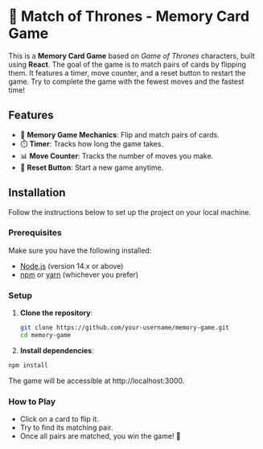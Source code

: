 # 🎴 Match of Thrones - Memory Card Game

This is a **Memory Card Game** based on _Game of Thrones_ characters, built using **React**. The goal of the game is to match pairs of cards by flipping them. It features a timer, move counter, and a reset button to restart the game. Try to complete the game with the fewest moves and the fastest time!

## Features

- 🧠 **Memory Game Mechanics**: Flip and match pairs of cards.
- ⏱️ **Timer**: Tracks how long the game takes.
- 📊 **Move Counter**: Tracks the number of moves you make.
- 🔄 **Reset Button**: Start a new game anytime.

## Installation

Follow the instructions below to set up the project on your local machine.

### Prerequisites

Make sure you have the following installed:

- [Node.js](https://nodejs.org/) (version 14.x or above)
- [npm](https://www.npmjs.com/) or [yarn](https://yarnpkg.com/) (whichever you prefer)

### Setup

1. **Clone the repository**:

   ```bash
   git clone https://github.com/your-username/memory-game.git
   cd memory-game
   ```

2. **Install dependencies**:

```bash
npm install
```

The game will be accessible at http://localhost:3000.

### How to Play

- Click on a card to flip it.
- Try to find its matching pair.
- Once all pairs are matched, you win the game! 🎉

